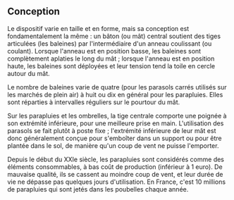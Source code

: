 ## Conception

Le dispositif varie en taille et en forme, mais sa conception est fondamentalement la même : un bâton (ou mât) central soutient des tiges articulées (les baleines) par l'intermédiaire d'un anneau coulissant (ou coulant). Lorsque l'anneau est en position basse, les baleines sont complètement aplaties le long du mât ; lorsque l'anneau est en position haute, les baleines sont déployées et leur tension tend la toile en cercle autour du mât.

Le nombre de baleines varie de quatre (pour les parasols carrés utilisés sur les marchés de plein air) à huit ou dix en général pour les parapluies. Elles sont réparties à intervalles réguliers sur le pourtour du mât.

Sur les parapluies et les ombrelles, la tige centrale comporte une poignée à son extrémité inférieure, pour une meilleure prise en main.
L'utilisation des parasols se fait plutôt à poste fixe ; l'extrémité inférieure de leur mât est donc généralement conçue pour s'emboîter dans un support ou pour être plantée dans le sol, de manière qu'un coup de vent ne puisse l'emporter.

Depuis le début du XXIe siècle, les parapluies sont considérés comme des éléments consommables, à bas coût de production (inférieur à 1 euro). De mauvaise qualité, ils se cassent au moindre coup de vent, et leur durée de vie ne dépasse pas quelques jours d'utilisation. En France, c'est 10 millions de parapluies qui sont jetés dans les poubelles chaque année.
